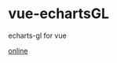 # vue-echartsGL
echarts-gl for vue

[online](https://yelingfeng.github.io/vue-echartsGL/index.html)
